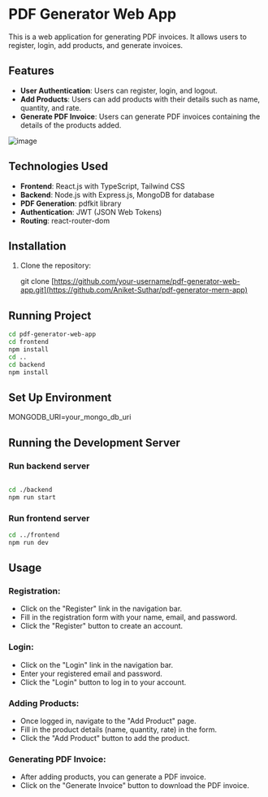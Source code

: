 # PDF Generator Web App

This is a web application for generating PDF invoices. It allows users to register, login, add products, and generate invoices.

## Features

- **User Authentication**: Users can register, login, and logout.
- **Add Products**: Users can add products with their details such as name, quantity, and rate.
- **Generate PDF Invoice**: Users can generate PDF invoices containing the details of the products added.

![image](https://github.com/Aniket-Suthar/pdf-generator-mern-app/assets/117531809/6fcb1128-2a73-4f48-8476-ccb4f899b4d3)




## Technologies Used

- **Frontend**: React.js with TypeScript, Tailwind CSS
- **Backend**: Node.js with Express.js, MongoDB for database
- **PDF Generation**: pdfkit library
- **Authentication**: JWT (JSON Web Tokens)
- **Routing**: react-router-dom

## Installation

1. Clone the repository:

 
   git clone [https://github.com/your-username/pdf-generator-web-app.git](https://github.com/Aniket-Suthar/pdf-generator-mern-app)

## Running Project
```bash
cd pdf-generator-web-app
cd frontend
npm install
cd ..
cd backend
npm install
```

## Set Up Environment
MONGODB_URI=your_mongo_db_uri

## Running the Development Server

### Run backend server
``` bash

cd ./backend
npm run start
```
### Run frontend server
``` bash
cd ../frontend
npm run dev
```


## Usage

### Registration:

- Click on the "Register" link in the navigation bar.
- Fill in the registration form with your name, email, and password.
- Click the "Register" button to create an account.

### Login:

- Click on the "Login" link in the navigation bar.
- Enter your registered email and password.
- Click the "Login" button to log in to your account.

### Adding Products:

- Once logged in, navigate to the "Add Product" page.
- Fill in the product details (name, quantity, rate) in the form.
- Click the "Add Product" button to add the product.

### Generating PDF Invoice:

- After adding products, you can generate a PDF invoice.
- Click on the "Generate Invoice" button to download the PDF invoice.




